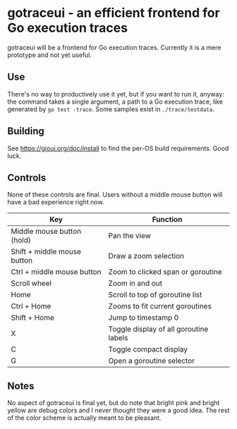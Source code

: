 # gotraceui - an efficient frontend for Go execution traces

gotraceui will be a frontend for Go execution traces. Currently it is a mere prototype and not yet useful.

## Use

There's no way to productively use it yet, but if you want to run it, anyway: the command takes a single argument, a
path to a Go execution trace, like generated by `go test -trace`. Some samples exist in `./trace/testdata`.

## Building

See https://gioui.org/doc/install to find the per-OS build requirements. Good luck.

## Controls

None of these controls are final. Users without a middle mouse button will have a bad experience right now.

| Key                         | Function                               |
|-----------------------------|----------------------------------------|
| Middle mouse button (hold)  | Pan the view                           |
| Shift + middle mouse button | Draw a zoom selection                  |
| Ctrl + middle mouse button  | Zoom to clicked span or goroutine      |
| Scroll wheel                | Zoom in and out                        |
| Home                        | Scroll to top of goroutine list        |
| Ctrl + Home                 | Zooms to fit current goroutines        |
| Shift + Home                | Jump to timestamp 0                    |
| X                           | Toggle display of all goroutine labels |
| C                           | Toggle compact display                 |
| G                           | Open a goroutine selector              |

## Notes

No aspect of gotraceui is final yet, but do note that bright pink and bright yellow are debug colors and I never thought
they were a good idea. The rest of the color scheme is actually meant to be pleasant.
